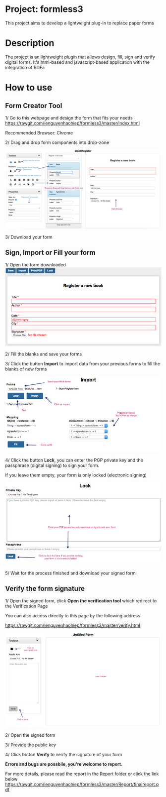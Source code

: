 # Project: formless3
This project aims to develop a lightweight plug-in to replace paper forms

# Description
The project is an lightweight plugin that allows design, fill, sign and verify digital forms. It's html-based and javascript-based application with the integration of RDFa

# How to use
## Form Creator Tool
1/ Go to this webpage and design the form that fits your needs
https://rawgit.com/lenguyenhaohiep/formless3/master/index.html

Recommended Browser: Chrome

2/ Drag and drop form components into drop-zone   

![GitHub Logo](https://raw.githubusercontent.com/lenguyenhaohiep/formless3/master/Screenshots/create.png)

3/ Download your form

## Sign, Import or Fill your form
1/ Open the form downloaded
![GitHub Logo](https://raw.githubusercontent.com/lenguyenhaohiep/formless3/master/Screenshots/form.png)

2/ Fill the blanks and save your forms

3/ Click the button **Import** to import data from your previous forms to fill the blanks of new forms

![GitHub Logo](https://raw.githubusercontent.com/lenguyenhaohiep/formless3/master/Screenshots/import.png)

4/ Click the button **Lock**, you can enter the PGP private key and the passphrase (digital signing) to sign your form. 

If you leave them empty, your form is only locked (electronic signing) 

![GitHub Logo](https://raw.githubusercontent.com/lenguyenhaohiep/formless3/master/Screenshots/sign.png)

5/ Wait for the process finished and download your signed form

## Verify the form signature
1/ Open the signed form, click **Open the verification tool** which redirect to the Verification Page

You can also access directly to this page by the following address

https://rawgit.com/lenguyenhaohiep/formless3/master/verify.html

![GitHub Logo](https://raw.githubusercontent.com/lenguyenhaohiep/formless3/master/Screenshots/verify.png)

2/ Open the signed form

3/ Provide the public key

4/ Click button **Verify** to verify the signature of your form

**Errors and bugs are possbile, you're welcome to report.**

For more details, please read the report in the Report folder or click the link below
https://rawgit.com/lenguyenhaohiep/formless3/master/Report/finalreport.pdf

